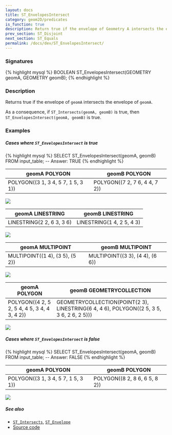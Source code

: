 ```yaml
---
layout: docs
title: ST_EnvelopesIntersect
category: geom2D/predicates
is_function: true
description: Return true if the envelope of Geometry A intersects the envelope of Geometry B
prev_section: ST_Disjoint
next_section: ST_Equals
permalink: /docs/dev/ST_EnvelopesIntersect/
---
```


### Signatures

{% highlight mysql %}
BOOLEAN ST_EnvelopesIntersect(GEOMETRY geomA, GEOMETRY geomB);
{% endhighlight %}

### Description

Returns true if the envelope of `geomA` intersects the envelope of `geomA`.

As a consequence, if `ST_Intersects(geomA, geomB)` is true, then
`ST_EnvelopesIntersect(geomA, geomB)` is true.

<!-- This function does not seem to be SFS. Is it SQL-MM? -->

### Examples

##### Cases where `ST_EnvelopesIntersect` is true

{% highlight mysql %}
SELECT ST_EnvelopesIntersect(geomA, geomB) FROM input_table;
-- Answer:    TRUE
{% endhighlight %}

| geomA POLYGON | geomB POLYGON |
| ----|---- |
| POLYGON((3 1, 3 4, 5 7, 1 5, 3 1))  | POLYGON((7 2, 7 6, 4 4, 7 2))  |

<img class="displayed" src="../ST_EnvelopesIntersect_1.png"/>

| geomA LINESTRING | geomB LINESTRING |
| ----|---- |
| LINESTRING(2 2, 6 3, 3 6)  | LINESTRING(1 4, 2 5, 4 3)  |

<img class="displayed" src="../ST_EnvelopesIntersect_2.png"/>

| geomA MULTIPOINT | geomB MULTIPOINT |
| ----|---- |
| MULTIPOINT((1 4), (3 5), (5 2))  | MULTIPOINT((3 3), (4 4), (6 6))  |

<img class="displayed" src="../ST_EnvelopesIntersect_3.png"/>

| geomA POLYGON | geomB GEOMETRYCOLLECTION |
| ----|---- |
| POLYGON((4 2, 5 2, 5 4, 4 5, 3 4, 4 3, 4 2))  | GEOMETRYCOLLECTION(POINT(2 3), LINESTRING(6 4, 4 6), POLYGON((2 5, 3 5, 3 6, 2 6, 2 5)))  |

<img class="displayed" src="../ST_EnvelopesIntersect_4.png"/>

##### Cases where `ST_EnvelopesIntersect` is false

{% highlight mysql %}
SELECT ST_EnvelopesIntersect(geomA, geomB) FROM input_table;
-- Answer:    FALSE
{% endhighlight %}

| geomA POLYGON | geomB POLYGON |
| ----|---- |
| POLYGON((3 1, 3 4, 5 7, 1 5, 3 1))  | POLYGON((8 2, 8 6, 6 5, 8 2))  |

<img class="displayed" src="../ST_EnvelopesIntersect_5.png"/>

##### See also

* [`ST_Intersects`](../ST_Intersects), [`ST_Envelope`](../ST_Envelope)
* <a href="https://github.com/orbisgis/h2gis/blob/master/h2spatial/src/main/java/org/h2gis/h2spatial/internal/function/spatial/predicates/ST_EnvelopesIntersect.java" target="_blank">Source code</a>
